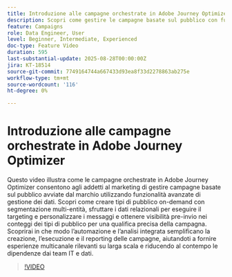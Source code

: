```yaml
---
title: Introduzione alle campagne orchestrate in Adobe Journey Optimizer
description: Scopri come gestire le campagne basate sul pubblico con funzioni avanzate di gestione, segmentazione e automazione dei dati in Adobe Journey Optimizer. Semplificare il marketing multicanale
feature: Campaigns
role: Data Engineer, User
level: Beginner, Intermediate, Experienced
doc-type: Feature Video
duration: 595
last-substantial-update: 2025-08-28T00:00:00Z
jira: KT-18514
source-git-commit: 7749164744a667433d93ea8f33d2278863ab275e
workflow-type: tm+mt
source-wordcount: '116'
ht-degree: 0%

---
```



# Introduzione alle campagne orchestrate in Adobe Journey Optimizer

Questo video illustra come le campagne orchestrate in Adobe Journey Optimizer consentono agli addetti al marketing di gestire campagne basate sul pubblico avviate dal marchio utilizzando funzionalità avanzate di gestione dei dati. Scopri come creare tipi di pubblico on-demand con segmentazione multi-entità, sfruttare i dati relazionali per eseguire il targeting e personalizzare i messaggi e ottenere visibilità pre-invio nei conteggi dei tipi di pubblico per una qualifica precisa della campagna. Scoprirai in che modo l’automazione e l’analisi integrata semplificano la creazione, l’esecuzione e il reporting delle campagne, aiutandoti a fornire esperienze multicanale rilevanti su larga scala e riducendo al contempo le dipendenze dai team IT e dati.

>[!VIDEO](https://video.tv.adobe.com/v/3471538/?learn=on&enablevpops)
